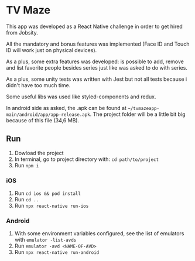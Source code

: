 # TV Maze

This app was developed as a React Native challenge in order to get hired from Jobsity.

All the mandatory and bonus features was implemented (Face ID and Touch ID will work just on physical devices).

As a plus, some extra features was developed: is possible to add, remove and list favorite people besides series just like was asked to do with series.

As a plus, some unity tests was written with Jest but not all tests because i didn't have too much time.

Some useful libs was used like styled-components and redux.

In android side as asked, the .apk can be found at `~/tvmazeapp-main/android/app/app-release.apk`. 
The project folder will be a little bit big because of this file (34,6 MB).

## Run

1. Dowload the project
2. In terminal, go to project directory with: `cd path/to/project`
3. Run `npm i`

### iOS

1. Run `cd ios && pod install`
2. Run `cd ..`
3. Run `npx react-native run-ios`

### Android

1. With some environment variables configured, see the list of emulators with `emulator -list-avds`
2. Run `emulator -avd <NAME-OF-AVD>`
3. Run `npx react-native run-android`
